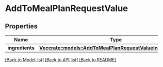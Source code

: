 # AddToMealPlanRequestValue

## Properties

Name | Type | Description | Notes
------------ | ------------- | ------------- | -------------
**ingredients** | [**Vec<crate::models::AddToMealPlanRequestValueIngredientsInner>**](addToMealPlan_request_value_ingredients_inner.md) |  | 

[[Back to Model list]](../README.md#documentation-for-models) [[Back to API list]](../README.md#documentation-for-api-endpoints) [[Back to README]](../README.md)


